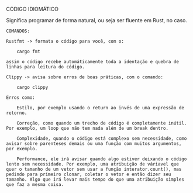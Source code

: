 CÓDIGO IDIOMÁTICO

Significa programar de forma natural, ou seja ser fluente em Rust, no caso.
    
    COMANDOS:

    Rustfmt -> formata o código para você, com o: 

        cargo fmt
    
    assim o código recebe automáticamente toda a identação e quebra de linhas para leitura do código.

    Clippy -> avisa sobre erros de boas práticas, com o comando:

        cargo clippy
        
    Erros como:

        Estilo, por exemplo usando o return ao invés de uma expressão de retorno.

        Correção, como quando um trecho de código é completamente inútil. Por exemplo, um loop que não tem nada além de um break dentro.

        Complexidade, quando o código está complexo sem necessidade, como avisar sobre parenteses demais ou uma função com muitos argumentos, por exemplo.

        Performance, ele irá avisar quando algo estiver deixando o código lento sem necessidade. Por exemplo, uma atribuição de váriavel que quer o tamanho de um vetor sem usar a função interator.count(), mas pedindo para primeiro clonar, coletar o vetor e então dizer seu tamanho. Algo que irá levar mais tempo do que uma atribuição simples que faz a mesma coisa.

